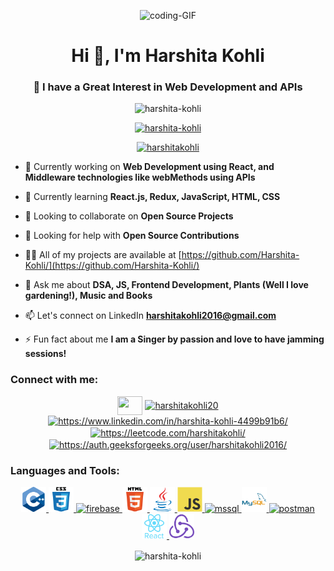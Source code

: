 <p align = "center">
  <img src = "https://media1.giphy.com/media/L1R1tvI9svkIWwpVYr/giphy.gif?cid=ecf05e47nj052d0cymz8hkha91gxyj6qux9dsh7jichhylbr&ep=v1_gifs_search&rid=giphy.gif&ct=g" height="50%" width="50%" alt = "coding-GIF"/>
</p>
<h1 align="center">Hi 👋, I'm Harshita Kohli</h1>

<h3 align="center">👀 I have a Great Interest in Web Development and APIs </h3>

<p align="center"> <img src="https://komarev.com/ghpvc/?username=harshita-kohli&label=Profile%20views&color=0e75b6&style=flat" alt="harshita-kohli" /> </p>

<p align="center"> <a href="https://github.com/ryo-ma/github-profile-trophy"><img src="https://github-profile-trophy.vercel.app/?username=harshita-kohli" alt="harshita-kohli" /></a> </p>

<p align="center"> <a href="https://www.linkedin.com/in/harshita-kohli-4499b91b6/" target="blank"><img src="https://img.shields.io/twitter/follow/harshitakohli20?logo=linkedIn&style=for-the-badge" alt="harshitakohli" /></a> </p>

- 🔭 Currently working on **Web Development using React, and Middleware technologies like webMethods using APIs**

- 🌱 Currently learning **React.js, Redux, JavaScript, HTML, CSS**

- 👯 Looking to collaborate on **Open Source Projects**

- 🤝 Looking for help with **Open Source Contributions**

- 👨‍💻 All of my projects are available at [https://github.com/Harshita-Kohli/](https://github.com/Harshita-Kohli/)

- 💬 Ask me about **DSA, JS, Frontend Development, Plants (Well I love gardening!), Music and Books**

- 📫 Let's connect on LinkedIn **harshitakohli2016@gmail.com**

- ⚡ Fun fact about me **I am a Singer by passion and love to have jamming sessions!**

<h3 align="left">Connect with me:</h3>
<p align="center">
  <a href="https://github.com/Harshita-Kohli/" target="blank"><img align="center" src="https://media.giphy.com/media/du3J3cXyzhj75IOgvA/giphy.gif" height="30" width="40" /></a>
  <a href="https://twitter.com/harshitakohli20" target="blank"><img align="center" src="https://media.giphy.com/media/SMKiEh9WDO6ze/giphy.gif" alt="harshitakohli20" height="30" width="40" /></a>
  <a href="https://www.linkedin.com/in/harshita-kohli-4499b91b6/" target="blank"><img align="center" src="https://media.giphy.com/media/0R7mnx1ZvrBG42PbNV/giphy.gif" alt="https://www.linkedin.com/in/harshita-kohli-4499b91b6/" height="40" width="50" /></a>
  <a href="https://leetcode.com/harshitakohli/" target="blank"><img align="center" src="https://cdn.iconscout.com/icon/free/png-512/free-leetcode-3628885-3030025.png?f=avif&w=256" alt="https://leetcode.com/harshitakohli/" height="30" width="40" /></a>
  <a href="https://auth.geeksforgeeks.org/user/harshitakohli2016/" target="blank"><img align="center" src="https://raw.githubusercontent.com/rahuldkjain/github-profile-readme-generator/master/src/images/icons/Social/geeks-for-geeks.svg" alt="https://auth.geeksforgeeks.org/user/harshitakohli2016/" height="30" width="40" /></a>
</p>

<h3 align="left">Languages and Tools:</h3>
<p align="center"> 
  <a href="https://www.w3schools.com/cpp/" target="_blank" rel="noreferrer"> <img src="https://raw.githubusercontent.com/devicons/devicon/master/icons/cplusplus/cplusplus-original.svg" alt="cplusplus" width="40" height="40"/> </a> 
  <a href="https://www.w3schools.com/css/" target="_blank" rel="noreferrer"> <img src="https://raw.githubusercontent.com/devicons/devicon/master/icons/css3/css3-original-wordmark.svg" alt="css3" width="40" height="40"/> </a> 
  <a href="https://firebase.google.com/" target="_blank" rel="noreferrer"> <img src="https://www.vectorlogo.zone/logos/firebase/firebase-icon.svg" alt="firebase" width="40" height="40"/> </a> 
  <a href="https://www.w3.org/html/" target="_blank" rel="noreferrer"> <img src="https://raw.githubusercontent.com/devicons/devicon/master/icons/html5/html5-original-wordmark.svg" alt="html5" width="40" height="40"/> </a> 
  <a href="https://www.java.com" target="_blank" rel="noreferrer"> <img src="https://raw.githubusercontent.com/devicons/devicon/master/icons/java/java-original.svg" alt="java" width="40" height="40"/> </a> 
  <a href="https://developer.mozilla.org/en-US/docs/Web/JavaScript" target="_blank" rel="noreferrer"> <img src="https://raw.githubusercontent.com/devicons/devicon/master/icons/javascript/javascript-original.svg" alt="javascript" width="40" height="40"/> </a> <a href="https://www.microsoft.com/en-us/sql-server" target="_blank" rel="noreferrer"> <img src="https://www.svgrepo.com/show/303229/microsoft-sql-server-logo.svg" alt="mssql" width="40" height="40"/> </a> 
  <a href="https://www.mysql.com/" target="_blank" rel="noreferrer"> <img src="https://raw.githubusercontent.com/devicons/devicon/master/icons/mysql/mysql-original-wordmark.svg" alt="mysql" width="40" height="40"/> </a> 
  <a href="https://postman.com" target="_blank" rel="noreferrer"> <img src="https://www.vectorlogo.zone/logos/getpostman/getpostman-icon.svg" alt="postman" width="40" height="40"/> </a> 
  <a href="https://reactjs.org/" target="_blank" rel="noreferrer"> <img src="https://raw.githubusercontent.com/devicons/devicon/master/icons/react/react-original-wordmark.svg" alt="react" width="40" height="40"/> </a> 
  <a href="https://redux.js.org" target="_blank" rel="noreferrer"> <img src="https://raw.githubusercontent.com/devicons/devicon/master/icons/redux/redux-original.svg" alt="redux" width="40" height="40"/> </a> </p>

<p align = "center"><img align="center" src="https://github-readme-streak-stats.herokuapp.com/?user=harshita-kohli&" alt="harshita-kohli" /></p>

